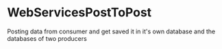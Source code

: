 # WebServicesPostToPost
Posting data from consumer and get saved it in it's own database and the databases of two producers
